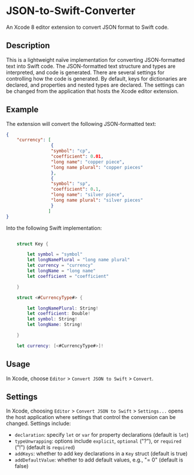 # JSON-to-Swift-Converter
An Xcode 8 editor extension to convert JSON format to Swift code.

## Description
This is a lightweight naïve implementation for converting JSON-formatted text into Swift code. The JSON-formatted text structure and types are interpreted, and code is generated.
There are several settings for controlling how the code is generated. By default, keys for dictionaries are declared, and properties and nested types are declared. The settings can be changed from the application that hosts the Xcode editor extension.

## Example

The extension will convert the following JSON-formatted text:
```json
{
    "currency": [
                 {
                 "symbol": "cp",
                 "coefficient": 0.01,
                 "long name": "copper piece",
                 "long name plural": "copper pieces"
                 },
                 {
                 "symbol": "sp",
                 "coefficient": 0.1,
                 "long name": "silver piece",
                 "long name plural": "silver pieces"
                 }
                ]
}
```
Into the following Swift implementation:

```swift

    struct Key {

        let symbol = "symbol"
        let longNamePlural = "long name plural"
        let currency = "currency"
        let longName = "long name"
        let coefficient = "coefficient"

    }

    struct <#CurrencyType#> {

        let longNamePlural: String!
        let coefficient: Double!
        let symbol: String!
        let longName: String!

    }

    let currency: [<#CurrencyType#>]!

```

## Usage
In Xcode, choose `Editor` > `Convert JSON to Swift` > `Convert`. 

## Settings

In Xcode, choosing `Editor` > `Convert JSON to Swift` > `Settings...` opens the host application where settings that control the conversion can be changed. Settings include:

- `declaration`: specify `let` or `var` for property declarations (default is `let`)
- `typeUnwrapping`: options include `explicit`, `optional` ("?"), or `required` ("!") (default is `required`)
- `addKeys`: whether to add key declarations in a `Key` struct (default is true)
- `addDefaultValue`: whether to add default values, e.g., "= 0" (default is false)
